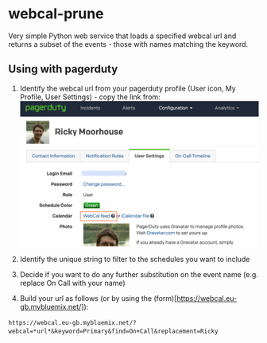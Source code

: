 # webcal-prune

Very simple Python web service that loads a specified webcal url and returns a subset of the events - those with names matching the keyword.

## Using with pagerduty

1. Identify the webcal url from your pagerduty profile (User icon, My Profile, User Settings) - copy the link from:
![Pagerduty profile](webcal-link.png?raw=true)

2. Identify the unique string to filter to the schedules you want to include

3. Decide if you want to do any further substitution on the event name (e.g. replace On Call with your name)

3. Build your url as follows (or by using the (form)[https://webcal.eu-gb.mybluemix.net/]):

```https://webcal.eu-gb.mybluemix.net/?webcal=*url*&keyword=Primary&find=On+Call&replacement=Ricky```
